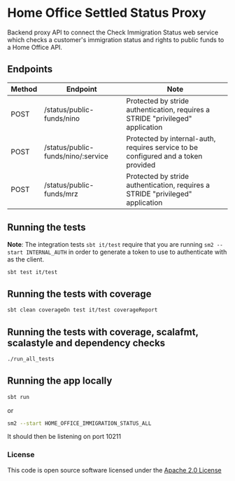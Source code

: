 # Home Office Settled Status Proxy

Backend proxy API to connect the Check Immigration Status web service which checks a customer's immigration status and rights to public funds to a Home Office API.

## Endpoints

| Method | Endpoint                           | Note                                                                               |
|--------|------------------------------------|------------------------------------------------------------------------------------|
| POST   | /status/public-funds/nino          | Protected by stride authentication, requires a STRIDE "privileged" application     |
| POST   | /status/public-funds/nino/:service | Protected by internal-auth, requires service to be configured and a token provided |
| POST   | /status/public-funds/mrz           | Protected by stride authentication, requires a STRIDE "privileged" application     |

## Running the tests

**Note**: The integration tests `sbt it/test` require that you are running `sm2 --start INTERNAL_AUTH` in order to generate a token to use to authenticate with as the client.

```bash
sbt test it/test
```

## Running the tests with coverage

```bash
sbt clean coverageOn test it/test coverageReport
```

## Running the tests with coverage, scalafmt, scalastyle and dependency checks

```bash
./run_all_tests
```

## Running the app locally

```bash
sbt run
```

or

```bash
sm2 --start HOME_OFFICE_IMMIGRATION_STATUS_ALL
```

It should then be listening on port 10211

### License

This code is open source software licensed under the [Apache 2.0 License]("http://www.apache.org/licenses/LICENSE-2.0.html")
